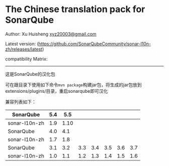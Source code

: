 The Chinese translation pack for SonarQube
=======

Author: Xu Huisheng <xyz20003@gmail.com>

Latest version: (https://github.com/SonarQubeCommunity/sonar-l10n-zh/releases/latest)

compatibility Matrix: 

---

这是SonarQube的汉化包

可在跟目录下使用如下命令`mvn package`构建jar包，将生成的jar包放到extensions/plugins/目录，重启sonarqube即可汉化

兼容列表如下：

SonarQube     |5.4|5.5 |   |   |   |   |   |
--------------|---|----|---|---|---|---|---|
sonar-l10n-zh |1.9|1.10|   |   |   |   |   |
SonarQube     |4.0|4.1 |   |   |   |   |   |
sonar-l10n-zh |1.7|1.8 |   |   |   |   |   |
SonarQube     |3.1|3.2 |3.3|3.4|3.5|3.6|3.7|
sonar-l10n-zh |1.0|1.1 |1.2|1.3|1.4|1.5|1.6|

